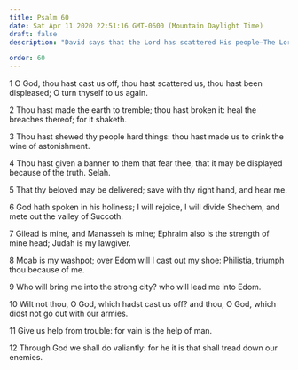 ```yaml
---
title: Psalm 60
date: Sat Apr 11 2020 22:51:16 GMT-0600 (Mountain Daylight Time)
draft: false
description: "David says that the Lord has scattered His people—The Lord places Ephraim at the head and makes Judah His lawgiver."

order: 60
---
```

    
1 O God, thou hast cast us off, thou hast scattered us, thou hast been displeased; O turn thyself to us again.

2 Thou hast made the earth to tremble; thou hast broken it: heal the breaches thereof; for it shaketh.

3 Thou hast shewed thy people hard things: thou hast made us to drink the wine of astonishment.

4 Thou hast given a banner to them that fear thee, that it may be displayed because of the truth. Selah.

5 That thy beloved may be delivered; save with thy right hand, and hear me.

6 God hath spoken in his holiness; I will rejoice, I will divide Shechem, and mete out the valley of Succoth.

7 Gilead is mine, and Manasseh is mine; Ephraim also is the strength of mine head; Judah is my lawgiver.

8 Moab is my washpot; over Edom will I cast out my shoe: Philistia, triumph thou because of me.

9 Who will bring me into the strong city? who will lead me into Edom.

10 Wilt not thou, O God, which hadst cast us off? and thou, O God, which didst not go out with our armies.

11 Give us help from trouble: for vain is the help of man.

12 Through God we shall do valiantly: for he it is that shall tread down our enemies.
